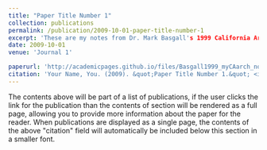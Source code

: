 ```yaml
---
title: "Paper Title Number 1"
collection: publications
permalink: /publication/2009-10-01-paper-title-number-1
excerpt: 'These are my notes from Dr. Mark Basgall's 1999 California Archaeology class.'
date: 2009-10-01
venue: 'Journal 1'

paperurl: 'http://academicpages.github.io/files/Basgall1999_myCAarch_notes2024_06-08pdf.pdf'
citation: 'Your Name, You. (2009). &quot;Paper Title Number 1.&quot; <i>Journal 1</i>. 1(1).'
---
```


The contents above will be part of a list of publications, if the user clicks the link for the publication than the contents of section will be rendered as a full page, allowing you to provide more information about the paper for the reader. When publications are displayed as a single page, the contents of the above "citation" field will automatically be included below this section in a smaller font.
